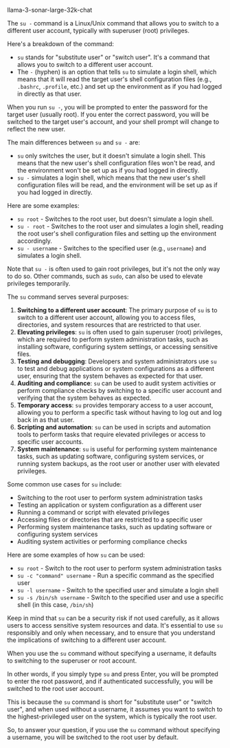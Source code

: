llama-3-sonar-large-32k-chat

The `su -` command is a Linux/Unix command that allows you to switch to a different user account, typically with superuser (root) privileges.

Here's a breakdown of the command:

* `su` stands for "substitute user" or "switch user". It's a command that allows you to switch to a different user account.
* The `-` (hyphen) is an option that tells `su` to simulate a login shell, which means that it will read the target user's shell configuration files (e.g., `.bashrc`, `.profile`, etc.) and set up the environment as if you had logged in directly as that user.

When you run `su -`, you will be prompted to enter the password for the target user (usually root). If you enter the correct password, you will be switched to the target user's account, and your shell prompt will change to reflect the new user.

The main differences between `su` and `su -` are:

* `su` only switches the user, but it doesn't simulate a login shell. This means that the new user's shell configuration files won't be read, and the environment won't be set up as if you had logged in directly.
* `su -` simulates a login shell, which means that the new user's shell configuration files will be read, and the environment will be set up as if you had logged in directly.

Here are some examples:

* `su root` - Switches to the root user, but doesn't simulate a login shell.
* `su - root` - Switches to the root user and simulates a login shell, reading the root user's shell configuration files and setting up the environment accordingly.
* `su - username` - Switches to the specified user (e.g., `username`) and simulates a login shell.

Note that `su -` is often used to gain root privileges, but it's not the only way to do so. Other commands, such as `sudo`, can also be used to elevate privileges temporarily.

The `su` command serves several purposes:

1. **Switching to a different user account**: The primary purpose of `su` is to switch to a different user account, allowing you to access files, directories, and system resources that are restricted to that user.
2. **Elevating privileges**: `su` is often used to gain superuser (root) privileges, which are required to perform system administration tasks, such as installing software, configuring system settings, or accessing sensitive files.
3. **Testing and debugging**: Developers and system administrators use `su` to test and debug applications or system configurations as a different user, ensuring that the system behaves as expected for that user.
4. **Auditing and compliance**: `su` can be used to audit system activities or perform compliance checks by switching to a specific user account and verifying that the system behaves as expected.
5. **Temporary access**: `su` provides temporary access to a user account, allowing you to perform a specific task without having to log out and log back in as that user.
6. **Scripting and automation**: `su` can be used in scripts and automation tools to perform tasks that require elevated privileges or access to specific user accounts.
7. **System maintenance**: `su` is useful for performing system maintenance tasks, such as updating software, configuring system services, or running system backups, as the root user or another user with elevated privileges.

Some common use cases for `su` include:

* Switching to the root user to perform system administration tasks
* Testing an application or system configuration as a different user
* Running a command or script with elevated privileges
* Accessing files or directories that are restricted to a specific user
* Performing system maintenance tasks, such as updating software or configuring system services
* Auditing system activities or performing compliance checks

Here are some examples of how `su` can be used:

* `su root` - Switch to the root user to perform system administration tasks
* `su -c "command" username` - Run a specific command as the specified user
* `su -l username` - Switch to the specified user and simulate a login shell
* `su -s /bin/sh username` - Switch to the specified user and use a specific shell (in this case, `/bin/sh`)

Keep in mind that `su` can be a security risk if not used carefully, as it allows users to access sensitive system resources and data. It's essential to use `su` responsibly and only when necessary, and to ensure that you understand the implications of switching to a different user account.

When you use the `su` command without specifying a username, it defaults to switching to the superuser or root account.

In other words, if you simply type `su` and press Enter, you will be prompted to enter the root password, and if authenticated successfully, you will be switched to the root user account.

This is because the `su` command is short for "substitute user" or "switch user", and when used without a username, it assumes you want to switch to the highest-privileged user on the system, which is typically the root user.

So, to answer your question, if you use the `su` command without specifying a username, you will be switched to the root user by default.
